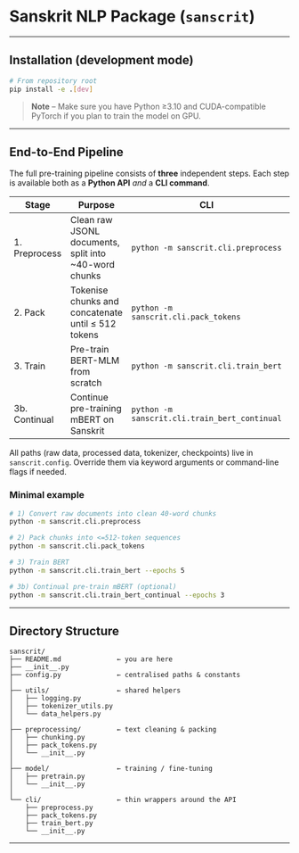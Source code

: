 # Sanskrit NLP Package (`sanscrit`)
---

## Installation (development mode)

```bash
# From repository root
pip install -e .[dev]
```

> **Note** – Make sure you have Python ≥3.10 and CUDA-compatible PyTorch if you plan to train the model on GPU.

---

## End-to-End Pipeline

The full pre-training pipeline consists of **three** independent steps. Each step is available both as a **Python API** _and_ a **CLI command**.

| Stage | Purpose | CLI | Python API |
|-------|---------|-----|------------|
| 1. Preprocess | Clean raw JSONL documents, split into ~40-word chunks | `python -m sanscrit.cli.preprocess` | `sanscrit.preprocessing.run_preprocessing()` |
| 2. Pack | Tokenise chunks and concatenate until ≤ 512 tokens | `python -m sanscrit.cli.pack_tokens` | `sanscrit.preprocessing.pack_chunks_to_sequences()` |
| 3. Train | Pre-train BERT-MLM from scratch | `python -m sanscrit.cli.train_bert` | `sanscrit.model.pretrain.pretrain_bert()` |
| 3b. Continual | Continue pre-training mBERT on Sanskrit | `python -m sanscrit.cli.train_bert_continual` | `sanscrit.model.pretrain_continual.continual_pretrain_mbert()` |

All paths (raw data, processed data, tokenizer, checkpoints) live in `sanscrit.config`. Override them via keyword arguments or command-line flags if needed.

### Minimal example

```bash
# 1) Convert raw documents into clean 40-word chunks
python -m sanscrit.cli.preprocess 

# 2) Pack chunks into <=512-token sequences
python -m sanscrit.cli.pack_tokens 

# 3) Train BERT
python -m sanscrit.cli.train_bert --epochs 5

# 3b) Continual pre-train mBERT (optional)
python -m sanscrit.cli.train_bert_continual --epochs 3
```

---

## Directory Structure

```
sanscrit/
├── README.md              ← you are here
├── __init__.py
├── config.py              ← centralised paths & constants
│
├── utils/                 ← shared helpers
│   ├── logging.py
│   ├── tokenizer_utils.py
│   └── data_helpers.py
│
├── preprocessing/         ← text cleaning & packing
│   ├── chunking.py
│   ├── pack_tokens.py
│   └── __init__.py
│
├── model/                 ← training / fine-tuning
│   ├── pretrain.py
│   └── __init__.py
│
└── cli/                   ← thin wrappers around the API
    ├── preprocess.py
    ├── pack_tokens.py
    ├── train_bert.py
    └── __init__.py
```

---




